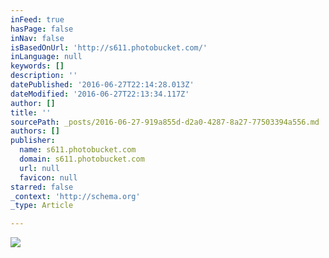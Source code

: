 ```yaml
---
inFeed: true
hasPage: false
inNav: false
isBasedOnUrl: 'http://s611.photobucket.com/'
inLanguage: null
keywords: []
description: ''
datePublished: '2016-06-27T22:14:28.013Z'
dateModified: '2016-06-27T22:13:34.117Z'
author: []
title: ''
sourcePath: _posts/2016-06-27-919a855d-d2a0-4287-8a27-77503394a556.md
authors: []
publisher:
  name: s611.photobucket.com
  domain: s611.photobucket.com
  url: null
  favicon: null
starred: false
_context: 'http://schema.org'
_type: Article

---
```

![](http://i611.photobucket.com/albums/tt191/Leda_Grace_Rasmussen/2016-05-28%2018.25.26_zpsviz0wsk4.jpg?1467065251246&1467065254243&1467065260944&1467065270890)